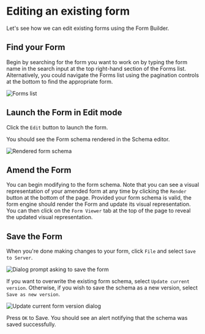 # Editing an existing form

Let's see how we can edit existing forms using the Form Builder.

## Find your Form

Begin by searching for the form you want to work on by typing the form name in the search input at the top right-hand section of the Forms list. Alternatively, you could navigate the Forms list using the pagination controls at the bottom to find the appropriate form.

![Forms list](/screens/form-list-edit.webp)

## Launch the Form in Edit mode

Click the `Edit` button to launch the form.

You should see the Form schema rendered in the Schema editor.

![Rendered form schema](/screens/rendered-schema.webp)

## Amend the Form

You can begin modifying to the form schema. Note that you can see a visual representation of your amended form at any time by clicking the `Render` button at the bottom of the page. Provided your form schema is valid, the form engine should render the Form and update its visual representation. You can then click on the `Form Viewer` tab at the top of the page to reveal the updated visual representation.

## Save the Form

When you're done making changes to your form, click `File` and select `Save to Server`.

![Dialog prompt asking to save the form](/screens/save-form-dialog.webp)

If you want to overwrite the existing form schema, select `Update current version`. Otherwise, if you wish to save the schema as a new version, select `Save as new version`.

![Update current form version dialog](/screens/update-form-dialog.webp)

Press `OK` to Save. You should see an alert notifying that the schema was saved successfully.
